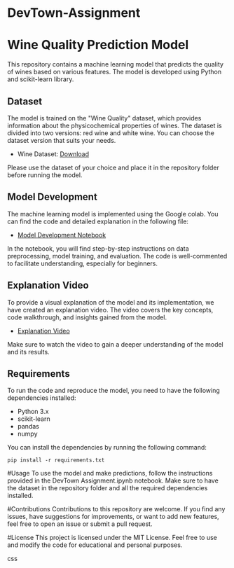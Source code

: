 # DevTown-Assignment

# Wine Quality Prediction Model

This repository contains a machine learning model that predicts the quality of wines based on various features. The model is developed using Python and scikit-learn library.

## Dataset

The model is trained on the "Wine Quality" dataset, which provides information about the physicochemical properties of wines. The dataset is divided into two versions: red wine and white wine. You can choose the dataset version that suits your needs.

- Wine Dataset: [Download](https://archive.ics.uci.edu/dataset/186/wine+quality)

Please use the dataset of your choice and place it in the repository folder before running the model.

## Model Development

The machine learning model is implemented using the Google colab. You can find the code and detailed explanation in the following file:

- [Model Development Notebook](DevTown_Assignment.ipynb)

In the notebook, you will find step-by-step instructions on data preprocessing, model training, and evaluation. The code is well-commented to facilitate understanding, especially for beginners.

## Explanation Video

To provide a visual explanation of the model and its implementation, we have created an explanation video. The video covers the key concepts, code walkthrough, and insights gained from the model.

- [Explanation Video](https://www.canva.com/design/DAFodd_Vh9k/CpV8SqLXmrjy-HPYVPw-uw/view?utm_content=DAFodd_Vh9k&utm_campaign=designshare&utm_medium=link&utm_source=recording_view)

Make sure to watch the video to gain a deeper understanding of the model and its results.

## Requirements

To run the code and reproduce the model, you need to have the following dependencies installed:

- Python 3.x
- scikit-learn
- pandas
- numpy

You can install the dependencies by running the following command:

```shell
pip install -r requirements.txt
```

#Usage
To use the model and make predictions, follow the instructions provided in the DevTown Assignment.ipynb notebook. Make sure to have the dataset in the repository folder and all the required dependencies installed.

#Contributions
Contributions to this repository are welcome. If you find any issues, have suggestions for improvements, or want to add new features, feel free to open an issue or submit a pull request.

#License
This project is licensed under the MIT License. Feel free to use and modify the code for educational and personal purposes.

css
